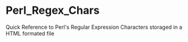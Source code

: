 # Perl_Regex_Chars
Quick Reference to Perl's Regular Expression Characters storaged in a HTML formated file
